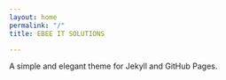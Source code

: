 ```yaml
---
layout: home
permalink: "/"
title: EBEE IT SOLUTIONS

---
```


A simple and elegant theme for Jekyll and GitHub Pages.


